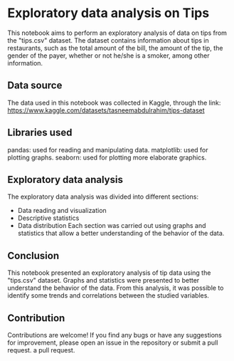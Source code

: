 # Exploratory data analysis on Tips
This notebook aims to perform an exploratory analysis of data on tips from the "tips.csv" dataset. The dataset contains information about tips in restaurants, such as the total amount of the bill, the amount of the tip, the gender of the payer, whether or not he/she is a smoker, among other information.

## Data source
The data used in this notebook was collected in Kaggle, through the link: https://www.kaggle.com/datasets/tasneemabdulrahim/tips-dataset

## Libraries used
pandas: used for reading and manipulating data.
matplotlib: used for plotting graphs.
seaborn: used for plotting more elaborate graphics.

## Exploratory data analysis
The exploratory data analysis was divided into different sections:

- Data reading and visualization
- Descriptive statistics
- Data distribution
Each section was carried out using graphs and statistics that allow a better understanding of the behavior of the data.

## Conclusion
This notebook presented an exploratory analysis of tip data using the "tips.csv" dataset. Graphs and statistics were presented to better understand the behavior of the data. From this analysis, it was possible to identify some trends and correlations between the studied variables.

## Contribution
Contributions are welcome! If you find any bugs or have any suggestions for improvement, please open an issue in the repository or submit a pull request.
a pull request.
